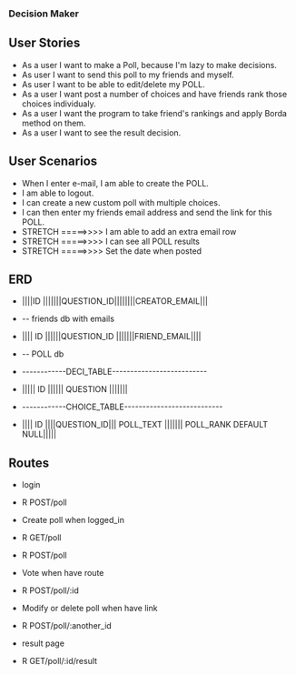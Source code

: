 ### Decision Maker

## User Stories

- As a user I want to make a Poll, because I'm lazy to make decisions.
- As user I want to send this poll to my friends and myself.
- As user I want to be able to edit/delete my POLL.
- As a user I want post a number of choices and have friends rank those choices individualy.
- As a user I want the program to take friend's rankings and apply Borda method on them.
- As a user I want to see the result decision.

## User Scenarios

- When I enter e-mail, I am able to create the POLL.
- I am able to logout.
- I can create a new custom poll with multiple choices.
- I can then enter my friends email address and send the link for this POLL.
- STRETCH =====>>>>    I am able to add an extra email row 
- STRETCH =====>>>>    I can see all POLL results
- STRETCH =====>>>>    Set the date when posted

## ERD

- ||||ID |||||||QUESTION_ID||||||||CREATOR_EMAIL|||

- -- friends db with emails

- |||| ID ||||||QUESTION_ID |||||||FRIEND_EMAIL||||

- -- POLL db
- ------------DECI_TABLE--------------------------

- ||||| ID |||||| QUESTION  ||||||| 

- ------------CHOICE_TABLE---------------------------

- |||| ID ||||QUESTION_ID||| POLL_TEXT ||||||| POLL_RANK DEFAULT NULL|||||


## Routes
- login
- R POST/poll

- Create poll when logged_in
- R GET/poll
- R POST/poll

- Vote when have route
- R POST/poll/:id

- Modify or delete poll when have link
- R POST/poll/:another_id

- result page
- R GET/poll/:id/result
